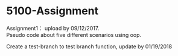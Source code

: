 # 5100-Assignment

Assignment1：
  upload by 09/12/2017.  
  Pseudo code about five different scenarios using oop.

Create a test-branch to test branch function, update by 01/19/2018
